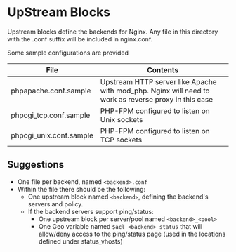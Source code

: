 UpStream Blocks
===============

Upstream blocks define the backends for Nginx.
Any file in this directory with the .conf suffix will be included in nginx.conf.

Some sample configurations are provided

| File | Contents |
|------|----------|
| phpapache.conf.sample | Upstream HTTP server like Apache with mod_php. Nginx will need to work as reverse proxy in this case |
| phpcgi_tcp.conf.sample | PHP-FPM configured to listen on Unix sockets |
| phpcgi_unix.conf.sample | PHP-FPM configured to listen on TCP sockets |

Suggestions
-----------

* One file per backend, named `<backend>.conf`
* Within the file there should be the following:
  * One upstream block named `<backend>`, defining the backend's servers and policy.
  * If the backend servers support ping/status:
    * One upstream block per server/pool named `<backend>_<pool>`
    * One Geo variable named `$acl_<backend>_status` that will allow/deny access to the ping/status page (used in the locations defined under status_vhosts)
